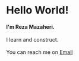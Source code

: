 # Hello World!

#### I'm Reza Mazaheri.

I learn and construct.
<br />
<br />
You can reach me on
[Email](mailto:rezamazaheri.email@gmail.com)
